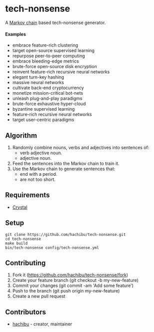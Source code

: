 # tech-nonsense

A [Markov chain](https://www.khanacademy.org/computing/computer-science/informationtheory/moderninfotheory/v/markov_chains) based tech-nonsense generator.

#### Examples
- embrace feature-rich clustering
- target open-source supervised learning
- repurpose peer-to-peer computing
- embrace bleeding-edge metrics
- brute-force open-source disk encryption
- reinvent feature-rich recursive neural networks
- elegant turn-key hashing
- massive neural networks
- cultivate back-end cryptocurrency
- monetize mission-critical bot-nets
- unleash plug-and-play paradigms
- brute-force exhaustive hyper-cloud
- byzantine supervised learning
- feature-rich recursive neural networks
- target user-centric paradigms

## Algorithm

1. Randomly combine nouns, verbs and adjectives into sentences of:
   - verb adjective noun.
   - adjective noun.
2. Feed the sentences into the Markov chain to train it.
3. Use the Markov chain to generate sentences that:
   - end with a period.
   - are not too short.

## Requirements

- [Crystal](https://crystal-lang.org/docs/installation)

## Setup

    git clone https://github.com/hachibu/tech-nonsense.git
    cd tech-nonsense
    make build
    bin/tech-nonsense config/tech-nonsense.yml

## Contributing

1. Fork it (https://github.com/hachibu/tech-nonsense/fork)
2. Create your feature branch (git checkout -b my-new-feature)
3. Commit your changes (git commit -am 'Add some feature')
4. Push to the branch (git push origin my-new-feature)
5. Create a new pull request

## Contributors

- [hachibu](https://github.com/hachibu) - creator, maintainer
